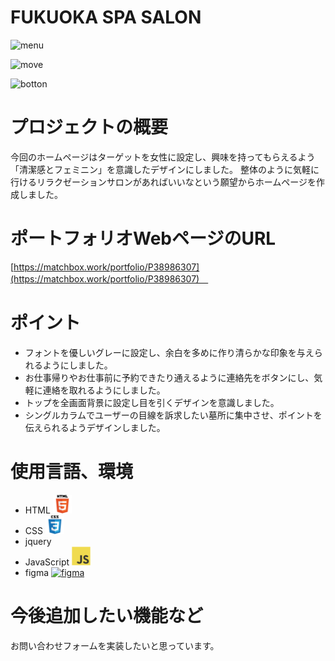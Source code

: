 # FUKUOKA SPA SALON


![menu](https://user-images.githubusercontent.com/87799790/189037478-4c5f029a-0b7d-44b7-b7bb-9dadb98f214b.gif)

![move](https://user-images.githubusercontent.com/87799790/189572559-102103f1-47e6-4f49-8599-fd3e3ecf6b15.gif)

![botton](https://user-images.githubusercontent.com/87799790/189037505-2261d090-4a6e-4387-90d1-d99963c5a118.gif)



# プロジェクトの概要
今回のホームページはターゲットを女性に設定し、興味を持ってもらえるよう「清潔感とフェミニン」を意識したデザインにしました。
整体のように気軽に行けるリラクゼーションサロンがあればいいなという願望からホームページを作成しました。　　

# ポートフォリオWebページのURL
[https://matchbox.work/portfolio/P38986307](https://matchbox.work/portfolio/P38986307)　


# ポイント
- フォントを優しいグレーに設定し、余白を多めに作り清らかな印象を与えられるようにしました。  
- お仕事帰りやお仕事前に予約できたり通えるように連絡先をボタンにし、気軽に連絡を取れるようにしました。
- トップを全画面背景に設定し目を引くデザインを意識しました。  
- シングルカラムでユーザーの目線を訴求したい墓所に集中させ、ポイントを伝えられるようデザインしました。




# 使用言語、環境
- HTML <a href="https://www.w3.org/html/" target="_blank" rel="noreferrer"> 
    <img src="https://raw.githubusercontent.com/devicons/devicon/master/icons/html5/html5-original-wordmark.svg" alt="html5" width="30" height="30"/> </a> 
- CSS <a href="https://www.w3schools.com/css/" target="_blank" rel="noreferrer"> 
    <img src="https://raw.githubusercontent.com/devicons/devicon/master/icons/css3/css3-original-wordmark.svg" alt="css3" width="30" height="30"/> </a>
- jquery
- JavaScript <a href="https://developer.mozilla.org/en-US/docs/Web/JavaScript" target="_blank" rel="noreferrer">
    <img src="https://raw.githubusercontent.com/devicons/devicon/master/icons/javascript/javascript-original.svg" alt="javascript" width="30" height="30"/> </a>
 - figma  <a href="https://www.figma.com/" target="_blank" rel="noreferrer"> <img src="https://www.vectorlogo.zone/logos/figma/figma-icon.svg" alt="figma" width="40" height="40"/> </a>

# 今後追加したい機能など
お問い合わせフォームを実装したいと思っています。
